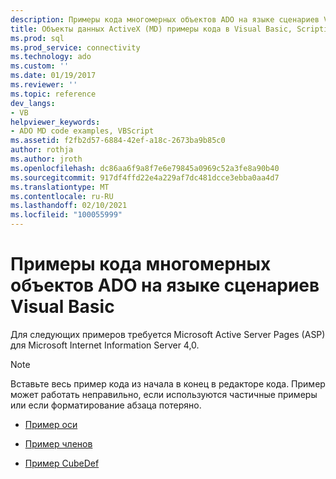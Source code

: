 ```yaml
---
description: Примеры кода многомерных объектов ADO на языке сценариев Visual Basic
title: Объекты данных ActiveX (MD) примеры кода в Visual Basic, Scripting Edition | Документация Майкрософт
ms.prod: sql
ms.prod_service: connectivity
ms.technology: ado
ms.custom: ''
ms.date: 01/19/2017
ms.reviewer: ''
ms.topic: reference
dev_langs:
- VB
helpviewer_keywords:
- ADO MD code examples, VBScript
ms.assetid: f2fb2d57-6884-42ef-a18c-2673ba9b85c0
author: rothja
ms.author: jroth
ms.openlocfilehash: dc86aa6f9a8f7e6e79845a0969c52a3fe8a90b40
ms.sourcegitcommit: 917df4ffd22e4a229af7dc481dcce3ebba0aa4d7
ms.translationtype: MT
ms.contentlocale: ru-RU
ms.lasthandoff: 02/10/2021
ms.locfileid: "100055999"
---
```

# <a name="ado-md-code-examples-in-visual-basic-scripting-edition"></a>Примеры кода многомерных объектов ADO на языке сценариев Visual Basic
Для следующих примеров требуется Microsoft Active Server Pages (ASP) для Microsoft Internet Information Server 4,0.  
  
> [!NOTE]
>  Вставьте весь пример кода из начала в конец в редакторе кода. Пример может работать неправильно, если используются частичные примеры или если форматирование абзаца потеряно.  
  
-   [Пример оси](./axis-example-vbscript.md)  
  
-   [Пример членов](./members-example-vbscript.md)  
  
-   [Пример CubeDef](./cubedef-example-vbscript.md)